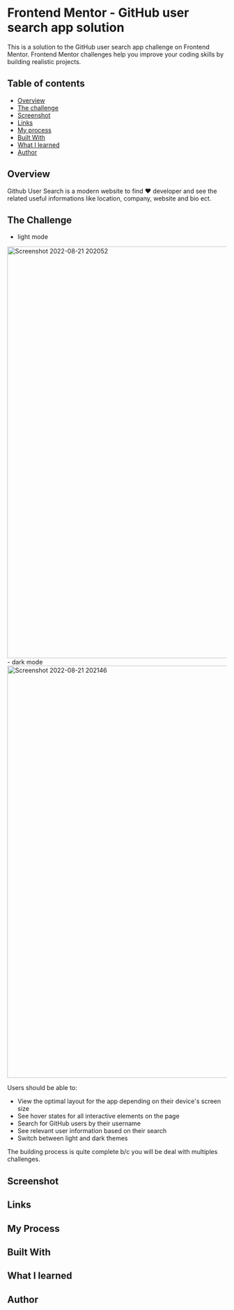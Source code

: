 # Frontend Mentor - GitHub user search app solution
This is a solution to the GitHub user search app challenge on Frontend Mentor. Frontend Mentor challenges help you improve your coding skills by building realistic projects.

## Table of contents
- [Overview](#overview)
- [The challenge](#the-challenge)
- [Screenshot](#screenshot)
- [Links](#links)
- [My process](#my-process)
- [Built With](#built-with)
- [What I learned](#what-i-learned)
- [Author](#author)

## Overview

Github User Search is a modern website to find ❤ developer and see the related useful informations like location, company, website and bio ect.

## The Challenge

- light mode
<img width="946" alt="Screenshot 2022-08-21 202052" src="https://user-images.githubusercontent.com/45999703/185798347-d09668a2-39b0-45b3-8d8f-684dbb09e3aa.png">
- dark mode
<img width="947" alt="Screenshot 2022-08-21 202146" src="https://user-images.githubusercontent.com/45999703/185798356-7a447c89-2905-41c9-a293-b78a1b8d1924.png">


Users should be able to:

- View the optimal layout for the app depending on their device's screen size
- See hover states for all interactive elements on the page
- Search for GitHub users by their username
- See relevant user information based on their search
- Switch between light and dark themes

The building process is quite complete b/c you will be deal with multiples challenges.

## Screenshot

## Links

## My Process

## Built With

## What I learned

## Author
